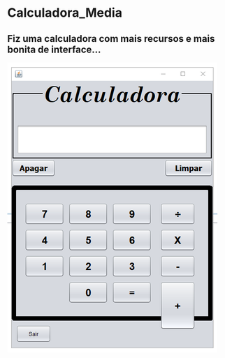 # Calculadora_Media
## Fiz uma calculadora com mais recursos e mais bonita de interface...

![Interface](https://github.com/Mathprestes/Calculadora_Media/blob/master/1.png)
